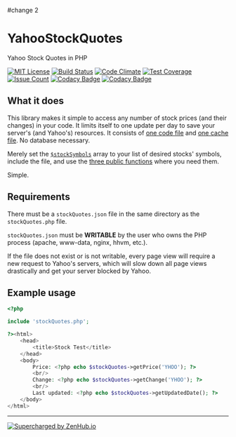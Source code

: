 #change 2

# YahooStockQuotes
Yahoo Stock Quotes in PHP

[![MIT License](https://img.shields.io/badge/license-MIT-blue.svg)](https://github.com/aensley/YahooStockQuotes/blob/master/LICENSE) [![Build Status](https://travis-ci.org/aensley/YahooStockQuotes.svg)](https://travis-ci.org/aensley/YahooStockQuotes) [![Code Climate](https://codeclimate.com/github/aensley/YahooStockQuotes/badges/gpa.svg)](https://codeclimate.com/github/aensley/YahooStockQuotes) [![Test Coverage](https://codeclimate.com/github/aensley/YahooStockQuotes/badges/coverage.svg)](https://codeclimate.com/github/aensley/YahooStockQuotes/coverage) [![Issue Count](https://codeclimate.com/github/aensley/YahooStockQuotes/badges/issue_count.svg)](https://codeclimate.com/github/aensley/YahooStockQuotes) [![Codacy Badge](https://api.codacy.com/project/badge/grade/753efb995ff64b9087cf2e4952e91038)](https://www.codacy.com/app/awensley/YahooStockQuotes) [![Codacy Badge](https://api.codacy.com/project/badge/coverage/753efb995ff64b9087cf2e4952e91038)](https://www.codacy.com/app/awensley/YahooStockQuotes)



## What it does

This library makes it simple to access any number of stock prices (and their changes) in your code. It limits itself to one update per day to save your server's (and Yahoo's) resources. It consists of [one code file](https://github.com/aensley/YahooStockQuotes/blob/master/stockQuotes.php) and [one cache file](https://github.com/aensley/YahooStockQuotes/blob/master/stockQuotes.json). No database necessary.

Merely set the [`$stockSymbols`](https://github.com/aensley/YahooStockQuotes/blob/master/stockQuotes.php#L17) array to your list of desired stocks' symbols, include the file, and use the [three public functions](#example-usage) where you need them.

Simple.


## Requirements

There must be a `stockQuotes.json` file in the same directory as the `stockQuotes.php` file. 

`stockQuotes.json` must be **WRITABLE** by the user who owns the PHP process (apache, www-data, nginx, hhvm, etc.).

If the file does not exist or is not writable, every page view will require a new request to Yahoo's servers, which will slow down all page views drastically and get your server blocked by Yahoo.


## Example usage

```php
<?php

include 'stockQuotes.php';

?><html>
	<head>
		<title>Stock Test</title>
	</head>
	<body>
		Price: <?php echo $stockQuotes->getPrice('YHOO'); ?>
		<br/>
		Change: <?php echo $stockQuotes->getChange('YHOO'); ?>
		<br/>
		Last updated: <?php echo $stockQuotes->getUpdatedDate(); ?>
	</body>
</html>
```

----

[![Supercharged by ZenHub.io](https://raw.githubusercontent.com/ZenHubIO/support/master/zenhub-badge.png)](https://zenhub.io)
